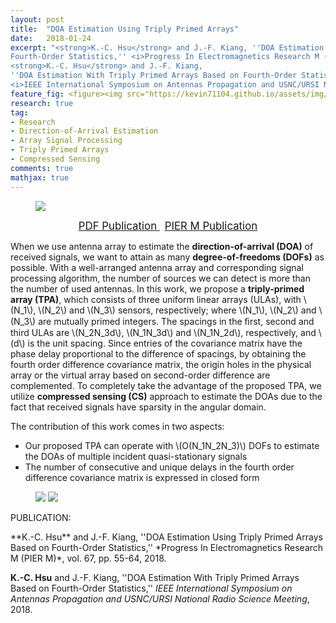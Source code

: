 ```yaml
---
layout: post
title:  "DOA Estimation Using Triply Primed Arrays"
date:   2018-01-24
excerpt: "<strong>K.-C. Hsu</strong> and J.-F. Kiang, ''DOA Estimation Using Triply Primed Arrays Based on
Fourth-Order Statistics,'' <i>Progress In Electromagnetics Research M (PIER M)</i>, vol. 67, pp. 55-64, 2018.<br>
<strong>K.-C. Hsu</strong> and J.-F. Kiang,
''DOA Estimation With Triply Primed Arrays Based on Fourth-Order Statistics,'' 
<i>IEEE International Symposium on Antennas Propagation and USNC/URSI National Radio Science Meeting</i>, 2018."
feature_fig: <figure><img src="https://kevin71104.github.io/assets/img/DOA_TPA/array.jpg"></figure>
research: true
tag:
- Research
- Direction-of-Arrival Estimation
- Array Signal Processing
- Triply Primed Arrays
- Compressed Sensing
comments: true
mathjax: true
---
```


<figure>
	<img src="https://kevin71104.github.io/assets/img/DOA_TPA/array.jpg">
</figure>

<center>
	<a href="{{site.url}}/assets/document/DOA_TPA.pdf" target="_blank" class="btn btn-danger">
		<span style="font-size: 120%;">
		PDF Publication
		</span>
	</a>
	&nbsp;
	<a href="http://www.jpier.org/PIERM/pier.php?paper=18012404" target="_blank" class="btn btn-warning">
		<span style="font-size: 120%;">
		PIER M Publication
		</span>
	</a>
</center>

When we use antenna array to estimate the **direction-of-arrival (DOA)** of received signals,
we want to attain as many **degree-of-freedoms (DOFs)** as possible.
With a well-arranged antenna array and corresponding signal processing algorithm, 
the number of sources we can detect is more than the number of used antennas.
In this work, we propose a **triply-primed array (TPA)**, which consists of three uniform linear arrays (ULAs), 
with \\(N_1\\), \\(N_2\\) and \\(N_3\\) sensors, respectively; where \\(N_1\\), \\(N_2\\) and \\(N_3\\) are mutually primed integers.
The spacings in the ﬁrst, second and third ULAs are \\(N_2N_3d\\), \\(N_1N_3d\\) and \\(N_1N_2d\\), respectively, and \\(d\\) is the unit spacing.
Since entries of the covariance matrix have the phase delay proportional to the difference of spacings, 
by obtaining the fourth order difference covariance matrix,
the origin holes in the physical array or the virtual array based on second-order difference are complemented.
To completely take the advantage of the proposed TPA, we utilize **compressed sensing (CS)** approach to estimate the DOAs 
due to the fact that received signals have sparsity in the angular domain.

The contribution of this work comes in two aspects:
- Our proposed TPA can operate with \\(O(N_1N_2N_3)\\) DOFs to estimate the DOAs of multiple incident quasi-stationary signals
- The number of consecutive and unique delays in the fourth order difference covariance matrix is expressed in closed form 

<figure class="half">
	<img src="https://kevin71104.github.io/assets/img/DOA_TPA/CPA.jpg" class="img-disappear"> 
	<img src="https://kevin71104.github.io/assets/img/DOA_TPA/TPA.jpg">
</figure>

<p class="double_underline">PUBLICATION:</p>
**K.-C. Hsu** and J.-F. Kiang, 
''DOA Estimation Using Triply Primed Arrays Based on Fourth-Order Statistics,'' 
*Progress In Electromagnetics Research M (PIER M)*, vol. 67, pp. 55-64, 2018.

**K.-C. Hsu** and J.-F. Kiang,
''DOA Estimation With Triply Primed Arrays Based on Fourth-Order Statistics,'' 
*IEEE International Symposium on Antennas Propagation and USNC/URSI National Radio Science Meeting*, 2018.
